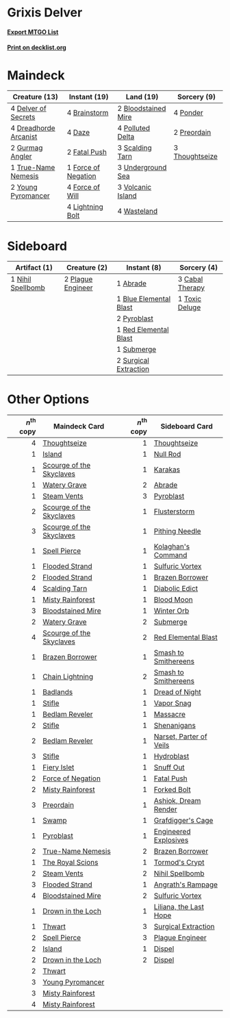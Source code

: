# Grixis Delver

#### [Export MTGO List](../collection/Grixis%20Delver/Grixis%20Delver.txt)
#### [Print on decklist.org](http://decklist.org/?deckmain=2%09Bloodstained%20Mire%0A4%09Brainstorm%0A4%09Daze%0A4%09Delver%20of%20Secrets%0A4%09Dreadhorde%20Arcanist%0A2%09Fatal%20Push%0A1%09Force%20of%20Negation%0A4%09Force%20of%20Will%0A2%09Gurmag%20Angler%0A4%09Lightning%20Bolt%0A4%09Polluted%20Delta%0A4%09Ponder%0A2%09Preordain%0A3%09Scalding%20Tarn%0A3%09Thoughtseize%0A1%09True-Name%20Nemesis%0A3%09Underground%20Sea%0A3%09Volcanic%20Island%0A4%09Wasteland%0A2%09Young%20Pyromancer&deckside=1%09Abrade%0A1%09Blue%20Elemental%20Blast%0A3%09Cabal%20Therapy%0A1%09Nihil%20Spellbomb%0A2%09Plague%20Engineer%0A2%09Pyroblast%0A1%09Red%20Elemental%20Blast%0A1%09Submerge%0A2%09Surgical%20Extraction%0A1%09Toxic%20Deluge)
# Maindeck

|                                         Creature (13)                                          |                                         Instant (19)                                         |                                          Land (19)                                           |                                       Sorcery (9)                                       |
|------------------------------------------------------------------------------------------------|----------------------------------------------------------------------------------------------|----------------------------------------------------------------------------------------------|-----------------------------------------------------------------------------------------|
|4 [Delver of Secrets](http://gatherer.wizards.com/Pages/Card/Details.aspx?multiverseid=226749)  |4 [Brainstorm](http://gatherer.wizards.com/Pages/Card/Details.aspx?multiverseid=3897)         |2 [Bloodstained Mire](http://gatherer.wizards.com/Pages/Card/Details.aspx?multiverseid=405094)|4 [Ponder](http://gatherer.wizards.com/Pages/Card/Details.aspx?multiverseid=451051)      |
|4 [Dreadhorde Arcanist](http://gatherer.wizards.com/Pages/Card/Details.aspx?multiverseid=461052)|4 [Daze](http://gatherer.wizards.com/Pages/Card/Details.aspx?multiverseid=189255)             |4 [Polluted Delta](http://gatherer.wizards.com/Pages/Card/Details.aspx?multiverseid=405104)   |2 [Preordain](http://gatherer.wizards.com/Pages/Card/Details.aspx?multiverseid=405347)   |
|2 [Gurmag Angler](http://gatherer.wizards.com/Pages/Card/Details.aspx?multiverseid=391850)      |2 [Fatal Push](http://gatherer.wizards.com/Pages/Card/Details.aspx?multiverseid=423724)       |3 [Scalding Tarn](http://gatherer.wizards.com/Pages/Card/Details.aspx?multiverseid=405107)    |3 [Thoughtseize](http://gatherer.wizards.com/Pages/Card/Details.aspx?multiverseid=438676)|
|1 [True-Name Nemesis](http://gatherer.wizards.com/Pages/Card/Details.aspx?multiverseid=446104)  |1 [Force of Negation](http://gatherer.wizards.com/Pages/Card/Details.aspx?multiverseid=464001)|3 [Underground Sea](http://gatherer.wizards.com/Pages/Card/Details.aspx?multiverseid=886)     |                                                                                         |
|2 [Young Pyromancer](http://gatherer.wizards.com/Pages/Card/Details.aspx?multiverseid=426592)   |4 [Force of Will](http://gatherer.wizards.com/Pages/Card/Details.aspx?multiverseid=3107)      |3 [Volcanic Island](http://gatherer.wizards.com/Pages/Card/Details.aspx?multiverseid=887)     |                                                                                         |
|                                                                                                |4 [Lightning Bolt](http://gatherer.wizards.com/Pages/Card/Details.aspx?multiverseid=806)      |4 [Wasteland](http://gatherer.wizards.com/Pages/Card/Details.aspx?multiverseid=413790)        |                                                                                         |


# Sideboard

|                                        Artifact (1)                                        |                                        Creature (2)                                        |                                          Instant (8)                                           |                                       Sorcery (4)                                        |
|--------------------------------------------------------------------------------------------|--------------------------------------------------------------------------------------------|------------------------------------------------------------------------------------------------|------------------------------------------------------------------------------------------|
|1 [Nihil Spellbomb](http://gatherer.wizards.com/Pages/Card/Details.aspx?multiverseid=442215)|2 [Plague Engineer](http://gatherer.wizards.com/Pages/Card/Details.aspx?multiverseid=464049)|1 [Abrade](http://gatherer.wizards.com/Pages/Card/Details.aspx?multiverseid=430772)             |3 [Cabal Therapy](http://gatherer.wizards.com/Pages/Card/Details.aspx?multiverseid=413625)|
|                                                                                            |                                                                                            |1 [Blue Elemental Blast](http://gatherer.wizards.com/Pages/Card/Details.aspx?multiverseid=694)  |1 [Toxic Deluge](http://gatherer.wizards.com/Pages/Card/Details.aspx?multiverseid=376559) |
|                                                                                            |                                                                                            |2 [Pyroblast](http://gatherer.wizards.com/Pages/Card/Details.aspx?multiverseid=4083)            |                                                                                          |
|                                                                                            |                                                                                            |1 [Red Elemental Blast](http://gatherer.wizards.com/Pages/Card/Details.aspx?multiverseid=814)   |                                                                                          |
|                                                                                            |                                                                                            |1 [Submerge](http://gatherer.wizards.com/Pages/Card/Details.aspx?multiverseid=21296)            |                                                                                          |
|                                                                                            |                                                                                            |2 [Surgical Extraction](http://gatherer.wizards.com/Pages/Card/Details.aspx?multiverseid=397706)|                                                                                          |


# Other Options

|*n*<sup>th</sup> copy|                                           Maindeck Card                                           |*n*<sup>th</sup> copy|                                          Sideboard Card                                          |
|--------------------:|---------------------------------------------------------------------------------------------------|--------------------:|--------------------------------------------------------------------------------------------------|
|                    4|[Thoughtseize](http://gatherer.wizards.com/Pages/Card/Details.aspx?multiverseid=438676)            |                    1|[Thoughtseize](http://gatherer.wizards.com/Pages/Card/Details.aspx?multiverseid=438676)           |
|                    1|[Island](http://gatherer.wizards.com/Pages/Card/Details.aspx?multiverseid=439857)                  |                    1|[Null Rod](http://gatherer.wizards.com/Pages/Card/Details.aspx?multiverseid=383034)               |
|                    1|[Scourge of the Skyclaves](http://gatherer.wizards.com/Pages/Card/Details.aspx?multiverseid=491760)|                    1|[Karakas](http://gatherer.wizards.com/Pages/Card/Details.aspx?multiverseid=413782)                |
|                    1|[Watery Grave](http://gatherer.wizards.com/Pages/Card/Details.aspx?multiverseid=405114)            |                    2|[Abrade](http://gatherer.wizards.com/Pages/Card/Details.aspx?multiverseid=430772)                 |
|                    1|[Steam Vents](http://gatherer.wizards.com/Pages/Card/Details.aspx?multiverseid=405109)             |                    3|[Pyroblast](http://gatherer.wizards.com/Pages/Card/Details.aspx?multiverseid=4083)                |
|                    2|[Scourge of the Skyclaves](http://gatherer.wizards.com/Pages/Card/Details.aspx?multiverseid=491760)|                    1|[Flusterstorm](http://gatherer.wizards.com/Pages/Card/Details.aspx?multiverseid=228255)           |
|                    3|[Scourge of the Skyclaves](http://gatherer.wizards.com/Pages/Card/Details.aspx?multiverseid=491760)|                    1|[Pithing Needle](http://gatherer.wizards.com/Pages/Card/Details.aspx?multiverseid=129526)         |
|                    1|[Spell Pierce](http://gatherer.wizards.com/Pages/Card/Details.aspx?multiverseid=425876)            |                    1|[Kolaghan's Command](http://gatherer.wizards.com/Pages/Card/Details.aspx?multiverseid=394613)     |
|                    1|[Flooded Strand](http://gatherer.wizards.com/Pages/Card/Details.aspx?multiverseid=405098)          |                    1|[Sulfuric Vortex](http://gatherer.wizards.com/Pages/Card/Details.aspx?multiverseid=382379)        |
|                    2|[Flooded Strand](http://gatherer.wizards.com/Pages/Card/Details.aspx?multiverseid=405098)          |                    1|[Brazen Borrower](http://gatherer.wizards.com/Pages/Card/Details.aspx?multiverseid=473001)        |
|                    4|[Scalding Tarn](http://gatherer.wizards.com/Pages/Card/Details.aspx?multiverseid=405107)           |                    1|[Diabolic Edict](http://gatherer.wizards.com/Pages/Card/Details.aspx?multiverseid=442074)         |
|                    1|[Misty Rainforest](http://gatherer.wizards.com/Pages/Card/Details.aspx?multiverseid=405102)        |                    1|[Blood Moon](http://gatherer.wizards.com/Pages/Card/Details.aspx?multiverseid=45386)              |
|                    3|[Bloodstained Mire](http://gatherer.wizards.com/Pages/Card/Details.aspx?multiverseid=405094)       |                    1|[Winter Orb](http://gatherer.wizards.com/Pages/Card/Details.aspx?multiverseid=643)                |
|                    2|[Watery Grave](http://gatherer.wizards.com/Pages/Card/Details.aspx?multiverseid=405114)            |                    2|[Submerge](http://gatherer.wizards.com/Pages/Card/Details.aspx?multiverseid=21296)                |
|                    4|[Scourge of the Skyclaves](http://gatherer.wizards.com/Pages/Card/Details.aspx?multiverseid=491760)|                    2|[Red Elemental Blast](http://gatherer.wizards.com/Pages/Card/Details.aspx?multiverseid=814)       |
|                    1|[Brazen Borrower](http://gatherer.wizards.com/Pages/Card/Details.aspx?multiverseid=473001)         |                    1|[Smash to Smithereens](http://gatherer.wizards.com/Pages/Card/Details.aspx?multiverseid=397795)   |
|                    1|[Chain Lightning](http://gatherer.wizards.com/Pages/Card/Details.aspx?multiverseid=446139)         |                    2|[Smash to Smithereens](http://gatherer.wizards.com/Pages/Card/Details.aspx?multiverseid=397795)   |
|                    1|[Badlands](http://gatherer.wizards.com/Pages/Card/Details.aspx?multiverseid=878)                   |                    1|[Dread of Night](http://gatherer.wizards.com/Pages/Card/Details.aspx?multiverseid=14580)          |
|                    1|[Stifle](http://gatherer.wizards.com/Pages/Card/Details.aspx?multiverseid=382377)                  |                    1|[Vapor Snag](http://gatherer.wizards.com/Pages/Card/Details.aspx?multiverseid=249373)             |
|                    1|[Bedlam Reveler](http://gatherer.wizards.com/Pages/Card/Details.aspx?multiverseid=414415)          |                    1|[Massacre](http://gatherer.wizards.com/Pages/Card/Details.aspx?multiverseid=21324)                |
|                    2|[Stifle](http://gatherer.wizards.com/Pages/Card/Details.aspx?multiverseid=382377)                  |                    1|[Shenanigans](http://gatherer.wizards.com/Pages/Card/Details.aspx?multiverseid=464095)            |
|                    2|[Bedlam Reveler](http://gatherer.wizards.com/Pages/Card/Details.aspx?multiverseid=414415)          |                    1|[Narset, Parter of Veils](http://gatherer.wizards.com/Pages/Card/Details.aspx?multiverseid=460988)|
|                    3|[Stifle](http://gatherer.wizards.com/Pages/Card/Details.aspx?multiverseid=382377)                  |                    1|[Hydroblast](http://gatherer.wizards.com/Pages/Card/Details.aspx?multiverseid=3915)               |
|                    1|[Fiery Islet](http://gatherer.wizards.com/Pages/Card/Details.aspx?multiverseid=464187)             |                    1|[Snuff Out](http://gatherer.wizards.com/Pages/Card/Details.aspx?multiverseid=201794)              |
|                    2|[Force of Negation](http://gatherer.wizards.com/Pages/Card/Details.aspx?multiverseid=464001)       |                    1|[Fatal Push](http://gatherer.wizards.com/Pages/Card/Details.aspx?multiverseid=423724)             |
|                    2|[Misty Rainforest](http://gatherer.wizards.com/Pages/Card/Details.aspx?multiverseid=405102)        |                    1|[Forked Bolt](http://gatherer.wizards.com/Pages/Card/Details.aspx?multiverseid=401702)            |
|                    3|[Preordain](http://gatherer.wizards.com/Pages/Card/Details.aspx?multiverseid=405347)               |                    1|[Ashiok, Dream Render](http://gatherer.wizards.com/Pages/Card/Details.aspx?multiverseid=461155)   |
|                    1|[Swamp](http://gatherer.wizards.com/Pages/Card/Details.aspx?multiverseid=439858)                   |                    1|[Grafdigger's Cage](http://gatherer.wizards.com/Pages/Card/Details.aspx?multiverseid=278452)      |
|                    1|[Pyroblast](http://gatherer.wizards.com/Pages/Card/Details.aspx?multiverseid=4083)                 |                    1|[Engineered Explosives](http://gatherer.wizards.com/Pages/Card/Details.aspx?multiverseid=50139)   |
|                    2|[True-Name Nemesis](http://gatherer.wizards.com/Pages/Card/Details.aspx?multiverseid=446104)       |                    2|[Brazen Borrower](http://gatherer.wizards.com/Pages/Card/Details.aspx?multiverseid=473001)        |
|                    1|[The Royal Scions](http://gatherer.wizards.com/Pages/Card/Details.aspx?multiverseid=473161)        |                    1|[Tormod's Crypt](http://gatherer.wizards.com/Pages/Card/Details.aspx?multiverseid=389723)         |
|                    2|[Steam Vents](http://gatherer.wizards.com/Pages/Card/Details.aspx?multiverseid=405109)             |                    2|[Nihil Spellbomb](http://gatherer.wizards.com/Pages/Card/Details.aspx?multiverseid=442215)        |
|                    3|[Flooded Strand](http://gatherer.wizards.com/Pages/Card/Details.aspx?multiverseid=405098)          |                    1|[Angrath's Rampage](http://gatherer.wizards.com/Pages/Card/Details.aspx?multiverseid=461112)      |
|                    4|[Bloodstained Mire](http://gatherer.wizards.com/Pages/Card/Details.aspx?multiverseid=405094)       |                    2|[Sulfuric Vortex](http://gatherer.wizards.com/Pages/Card/Details.aspx?multiverseid=382379)        |
|                    1|[Drown in the Loch](http://gatherer.wizards.com/Pages/Card/Details.aspx?multiverseid=473150)       |                    1|[Liliana, the Last Hope](http://gatherer.wizards.com/Pages/Card/Details.aspx?multiverseid=414388) |
|                    1|[Thwart](http://gatherer.wizards.com/Pages/Card/Details.aspx?multiverseid=19811)                   |                    3|[Surgical Extraction](http://gatherer.wizards.com/Pages/Card/Details.aspx?multiverseid=397706)    |
|                    2|[Spell Pierce](http://gatherer.wizards.com/Pages/Card/Details.aspx?multiverseid=425876)            |                    3|[Plague Engineer](http://gatherer.wizards.com/Pages/Card/Details.aspx?multiverseid=464049)        |
|                    2|[Island](http://gatherer.wizards.com/Pages/Card/Details.aspx?multiverseid=439857)                  |                    1|[Dispel](http://gatherer.wizards.com/Pages/Card/Details.aspx?multiverseid=401858)                 |
|                    2|[Drown in the Loch](http://gatherer.wizards.com/Pages/Card/Details.aspx?multiverseid=473150)       |                    2|[Dispel](http://gatherer.wizards.com/Pages/Card/Details.aspx?multiverseid=401858)                 |
|                    2|[Thwart](http://gatherer.wizards.com/Pages/Card/Details.aspx?multiverseid=19811)                   |                     |                                                                                                  |
|                    3|[Young Pyromancer](http://gatherer.wizards.com/Pages/Card/Details.aspx?multiverseid=426592)        |                     |                                                                                                  |
|                    3|[Misty Rainforest](http://gatherer.wizards.com/Pages/Card/Details.aspx?multiverseid=405102)        |                     |                                                                                                  |
|                    4|[Misty Rainforest](http://gatherer.wizards.com/Pages/Card/Details.aspx?multiverseid=405102)        |                     |                                                                                                  |

